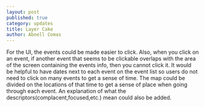 ```yaml
---
layout: post
published: true
category: updates
title: Layer Cake
author: Abnell Comas
---
```

For the UI, the events could be made easier to click. Also, when you click on an event, if another event that seems to be clickable overlaps with the area of the screen containing the events info, then you cannot click it. It would be helpful to have dates next to each event on the event list so users do not need to click on many events to get a sense of time. The map could be divided on the locations of that time to get a sense of place when going through each event. An explanation of what the descriptors(complacent,focused,etc.) mean could also be added.